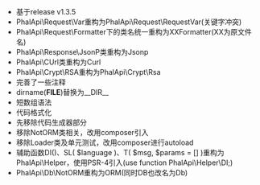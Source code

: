 * 基于release v1.3.5
* PhalApi\Request\Var重构为PhalApi\Request\RequestVar(关键字冲突)
* PhalApi\Request\Formatter下的类名统一重构为XXFormatter(XX为原文件名)
* PhalApi\Response\JsonP类重构为Jsonp
* PhalApi\CUrl类重构为Curl
* PhalApi\Crypt\RSA重构为PhalApi\Crypt\Rsa
* 完善了一些注释
* dirname(__FILE__)替换为__DIR__
* 短数组语法
* 代码格式化
* 先移除代码生成器部分
* 移除NotORM类相关，改用composer引入
* 移除Loader类及单元测试，改用composer进行autoload
* 辅助函数DI()、SL( $language )、T( $msg, $params = [] )重构为PhalApi\Helper，使用PSR-4引入(use function PhalApi\Helper\DI;)
* PhalApi\Db\NotORM重构为ORM(同时DB也改名为Db)